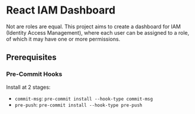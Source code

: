 # React IAM Dashboard

Not are roles are equal. This project aims to create a dashboard for IAM (Identity Access Management), where each user can be assigned to a role, of which it may have one or more permissions.

## Prerequisites

### Pre-Commit Hooks

Install at 2 stages:
- `commit-msg`: `pre-commit install --hook-type commit-msg`
- `pre-push`: `pre-commit install --hook-type pre-push`
